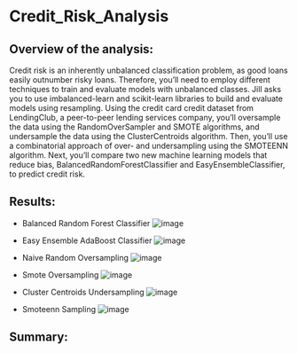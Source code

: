 # Credit_Risk_Analysis

## Overview of the analysis:

Credit risk is an inherently unbalanced classification problem, as good loans easily outnumber risky loans. Therefore, you’ll need to employ different techniques to train and evaluate models with unbalanced classes. Jill asks you to use imbalanced-learn and scikit-learn libraries to build and evaluate models using resampling. Using the credit card credit dataset from LendingClub, a peer-to-peer lending services company, you’ll oversample the data using the RandomOverSampler and SMOTE algorithms, and undersample the data using the ClusterCentroids algorithm. Then, you’ll use a combinatorial approach of over- and undersampling using the SMOTEENN algorithm. Next, you’ll compare two new machine learning models that reduce bias, BalancedRandomForestClassifier and EasyEnsembleClassifier, to predict credit risk. 

## Results: 

* Balanced Random Forest Classifier
![image](https://user-images.githubusercontent.com/70483866/104131993-fc8bd680-533f-11eb-8cdd-7d6f0522e664.png)

* Easy Ensemble AdaBoost Classifier
![image](https://user-images.githubusercontent.com/70483866/104132026-470d5300-5340-11eb-9c4d-0e8a9631fe75.png)

* Naive Random Oversampling
![image](https://user-images.githubusercontent.com/70483866/104132060-9489c000-5340-11eb-8978-5b01ccea625e.png)

* Smote Oversampling
![image](https://user-images.githubusercontent.com/70483866/104132121-f4806680-5340-11eb-810c-94373ddfd86e.png)

* Cluster Centroids Undersampling
![image](https://user-images.githubusercontent.com/70483866/104132144-137ef880-5341-11eb-8144-b3a5c37a93ad.png)

* Smoteenn Sampling
![image](https://user-images.githubusercontent.com/70483866/104132181-3d381f80-5341-11eb-803d-f86df28a854a.png)

## Summary:
